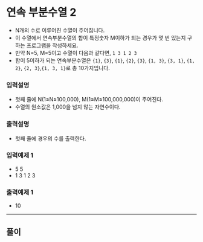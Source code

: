 # 연속 부분수열 2

- N개의 수로 이루어진 수열이 주어집니다.
- 이 수열에서 연속부분수열의 합이 특정숫자 M이하가 되는 경우가 몇 번 있는지 구하는 프로그램을 작성하세요.
- 만약 N=5, M=5이고 수열이 다음과 같다면, `1 3 1 2 3`
- 합이 5이하가 되는 연속부분수열은 `{1}`, `{3}`, `{1}`, `{2}`, `{3}`, `{1, 3}`, `{3, 1}`, `{1, 2}`, `{2, 3}`,`{1, 3, 1}`로 총 10가지입니다.

### 입력설명

- 첫째 줄에 N(1≤N≤100,000), M(1≤M≤100,000,000)이 주어진다.
- 수열의 원소값은 1,000을 넘지 않는 자연수이다.

### 출력설명

- 첫째 줄에 경우의 수를 출력한다.

### 입력예제 1

- 5 5
- 1 3 1 2 3

### 출력예제 1

- 10

---

## 풀이

```js

```
